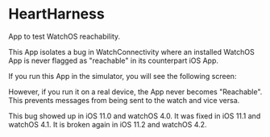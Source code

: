 # HeartHarness
App to test WatchOS reachability.

This App isolates a bug in WatchConnectivity where an installed WatchOS App is never flagged as "reachable" in its counterpart iOS App.

If you run this App in the simulator, you will see the following screen:



However, if you run it on a real device, the App never becomes "Reachable".
This prevents messages from being sent to the watch and vice versa.

This bug showed up in iOS 11.0 and watchOS 4.0.
It was fixed in iOS 11.1 and watchOS 4.1.
It is broken again in iOS 11.2 and watchOS 4.2.
